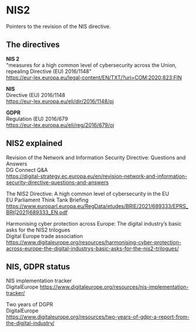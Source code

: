# NIS2

Pointers to the revision of the NIS directive.


## The directives

**NIS 2**\
"measures for a high common level of cybersecurity across the Union, repealing Directive (EU) 2016/1148" \
https://eur-lex.europa.eu/legal-content/EN/TXT/?uri=COM:2020:823:FIN

**NIS**\
Directive (EU) 2016/1148\
https://eur-lex.europa.eu/eli/dir/2016/1148/oj

**GDPR**\
Regulation (EU) 2016/679\
https://eur-lex.europa.eu/eli/reg/2016/679/oj


## NIS2 explained

Revision of the Network and Information Security Directive: Questions and Answers\
DG Connect Q&A\
https://digital-strategy.ec.europa.eu/en/revision-network-and-information-security-directive-questions-and-answers


The NIS2 Directive: A high common level of cybersecurity in the EU\
EU Parliament Think Tank Briefing\
https://www.europarl.europa.eu/RegData/etudes/BRIE/2021/689333/EPRS_BRI(2021)689333_EN.pdf


Harmonising cyber protection across Europe: The digital industry’s basic asks for the NIS2 trilogues\
Digital Europe trade association\
https://www.digitaleurope.org/resources/harmonising-cyber-protection-across-europe-the-digital-industrys-basic-asks-for-the-nis2-trilogues/


## NIS, GDPR status

NIS implementation tracker\
DigitalEurope
https://www.digitaleurope.org/resources/nis-implementation-tracker/

Two years of DGPR\
DigitalEurope\
https://www.digitaleurope.org/resources/two-years-of-gdpr-a-report-from-the-digital-industry/


